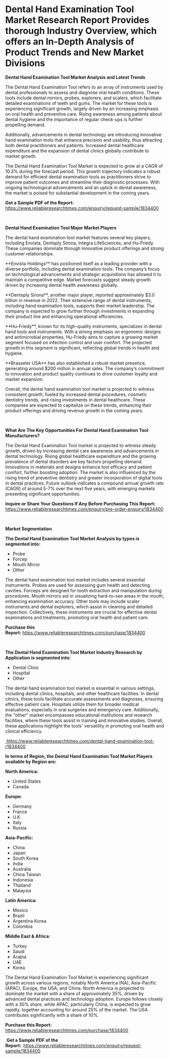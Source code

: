 <p><h1>Dental Hand Examination Tool Market Research Report Provides thorough Industry Overview, which offers an In-Depth Analysis of Product Trends and New Market Divisions</h1></p><p><strong>Dental Hand Examination Tool Market Analysis and Latest Trends</strong></p>
<p><p>The Dental Hand Examination Tool refers to an array of instruments used by dental professionals to assess and diagnose oral health conditions. These tools include dental mirrors, probes, explorers, and scalers, which facilitate detailed examinations of teeth and gums. The market for these tools is experiencing significant growth, largely driven by an increasing emphasis on oral health and preventive care. Rising awareness among patients about dental hygiene and the importance of regular check-ups is further propelling demand.</p><p>Additionally, advancements in dental technology are introducing innovative hand examination tools that enhance precision and usability, thus attracting both dental practitioners and patients. Increased dental healthcare expenditure and the expansion of dental clinics globally contribute to market growth. </p><p>The Dental Hand Examination Tool Market is expected to grow at a CAGR of 10.3% during the forecast period. This growth trajectory indicates a robust demand for efficient dental examination tools as practitioners strive to improve patient outcomes and streamline their diagnostic processes. With ongoing technological advancements and an uptick in dental awareness, the market is poised for substantial development in the coming years.</p></p>
<p><strong>Get a Sample PDF of the Report:&nbsp;</strong> <a href="https://www.reliableresearchtimes.com/enquiry/request-sample/1834400?utm_campaign=2627&utm_medium=2&utm_source=Github&utm_content=ia&utm_term=14042025&utm_id=dental-hand-examination-tool">https://www.reliableresearchtimes.com/enquiry/request-sample/1834400</a></p>
<p>&nbsp;</p>
<p><strong>Dental Hand Examination Tool Major Market Players</strong></p>
<p><p>The dental hand examination tool market features several key players, including Envista, Dentsply Sirona, Integra LifeSciences, and Hu-Friedy. These companies dominate through innovative product offerings and strong customer relationships. </p><p>**Envista Holdings** has positioned itself as a leading provider with a diverse portfolio, including dental examination tools. The company’s focus on technological advancements and strategic acquisitions has allowed it to maintain a competitive edge. Market forecasts suggest steady growth driven by increasing dental health awareness globally.</p><p>**Dentsply Sirona**, another major player, reported approximately $3.0 billion in revenue in 2022. Their extensive range of dental instruments, including hand examination tools, supports their market leadership. The company is expected to grow further through investments in expanding their product line and enhancing operational efficiencies.</p><p>**Hu-Friedy**, known for its high-quality instruments, specializes in dental hand tools and instruments. With a strong emphasis on ergonomic designs and antimicrobial properties, Hu-Friedy aims to capture a growing market segment focused on infection control and user comfort. The projected growth in this segment is significant, reflecting global trends in health and hygiene.</p><p>**Brasseler USA** has also established a robust market presence, generating around $200 million in annual sales. The company’s commitment to innovation and product quality continues to drive customer loyalty and market expansion.</p><p>Overall, the dental hand examination tool market is projected to witness consistent growth, fueled by increased dental procedures, cosmetic dentistry trends, and rising investments in dental healthcare. These companies are expected to capitalize on these trends, enhancing their product offerings and driving revenue growth in the coming years.</p></p>
<p>&nbsp;</p>
<p><strong>What Are The Key Opportunities For Dental Hand Examination Tool Manufacturers?</strong></p>
<p><p>The Dental Hand Examination Tool market is projected to witness steady growth, driven by increasing dental care awareness and advancements in dental technology. Rising global healthcare expenditure and the growing prevalence of dental disorders are key factors propelling demand. Innovations in materials and designs enhance tool efficacy and patient comfort, further boosting adoption. The market is also influenced by the rising trend of preventive dentistry and greater incorporation of digital tools in dental practices. Future outlook indicates a compound annual growth rate (CAGR) of around 5-7% over the next five years, with emerging markets presenting significant opportunities.</p></p>
<p><strong>Inquire or Share Your Questions If Any Before Purchasing This Report:</strong> <a href="https://www.reliableresearchtimes.com/enquiry/pre-order-enquiry/1834400?utm_campaign=2627&utm_medium=2&utm_source=Github&utm_content=ia&utm_term=14042025&utm_id=dental-hand-examination-tool">https://www.reliableresearchtimes.com/enquiry/pre-order-enquiry/1834400</a></p>
<p>&nbsp;</p>
<p><strong>Market Segmentation</strong></p>
<p><strong>The Dental Hand Examination Tool Market Analysis by types is segmented into:</strong></p>
<p><ul><li>Probe</li><li>Forcep</li><li>Mouth Mirror</li><li>Other</li></ul></p>
<p><p>The dental hand examination tool market includes several essential instruments. Probes are used for assessing gum health and detecting cavities. Forceps are designed for tooth extraction and manipulation during procedures. Mouth mirrors aid in visualizing hard-to-see areas in the mouth, enhancing examination accuracy. Other tools may include scaler instruments and dental explorers, which assist in cleaning and detailed inspection. Collectively, these instruments are crucial for effective dental examinations and treatments, promoting oral health and patient care.</p></p>
<p><strong>Purchase this Report:&nbsp;</strong><a href="https://www.reliableresearchtimes.com/purchase/1834400?utm_campaign=2627&utm_medium=2&utm_source=Github&utm_content=ia&utm_term=14042025&utm_id=dental-hand-examination-tool">https://www.reliableresearchtimes.com/purchase/1834400</a></p>
<p>&nbsp;</p>
<p><strong>The Dental Hand Examination Tool Market Industry Research by Application is segmented into:</strong></p>
<p><ul><li>Dental Clinic</li><li>Hospital</li><li>Other</li></ul></p>
<p><p>The dental hand examination tool market is essential in various settings, including dental clinics, hospitals, and other healthcare facilities. In dental clinics, these tools facilitate accurate assessments and diagnoses, ensuring effective patient care. Hospitals utilize them for broader medical evaluations, especially in oral surgeries and emergency care. Additionally, the "other" market encompasses educational institutions and research facilities, where these tools assist in training and innovative studies. Overall, these applications highlight the tools' versatility in promoting oral health and clinical efficiency.</p></p>
<p><a href="https://www.reliableresearchtimes.com/dental-hand-examination-tool-r1834400?utm_campaign=2627&utm_medium=2&utm_source=Github&utm_content=ia&utm_term=14042025&utm_id=dental-hand-examination-tool">&nbsp;https://www.reliableresearchtimes.com/dental-hand-examination-tool-r1834400</a></p>
<p><strong>In terms of Region, the Dental Hand Examination Tool Market Players available by Region are:</strong></p>
<p>
    <p> <strong> North America: </strong>
        <ul>
            <li>United States</li>
            <li>Canada</li>
        </ul>
        </p> 
    <p> <strong> Europe: </strong>
        <ul>
            <li>Germany</li>
            <li>France</li>
            <li>U.K.</li>
            <li>Italy</li>
            <li>Russia</li>
        </ul>
        </p> 
    <p> <strong> Asia-Pacific: </strong>
        <ul>
            <li>China</li>
            <li>Japan</li>
            <li>South Korea</li>
            <li>India</li>
            <li>Australia</li>
            <li>China Taiwan</li>
            <li>Indonesia</li>
            <li>Thailand</li>
            <li>Malaysia</li>
        </ul>
        </p> 
    <p> <strong> Latin America: </strong>
        <ul>
            <li>Mexico</li>
            <li>Brazil</li>
            <li>Argentina Korea</li>
            <li>Colombia</li>
        </ul>
        </p> 
    <p> <strong> Middle East & Africa: </strong>
        <ul>
            <li>Turkey</li>
            <li>Saudi</li>
            <li>Arabia</li>
            <li>UAE</li>
            <li>Korea</li>
        </ul>
    </p>
    </p>
<p><p>The Dental Hand Examination Tool Market is experiencing significant growth across various regions, notably North America (NA), Asia-Pacific (APAC), Europe, the USA, and China. North America is projected to dominate the market with a share of approximately 35%, driven by advanced dental practices and technology adoption. Europe follows closely with a 30% share, while APAC, particularly China, is expected to grow rapidly, together accounting for around 25% of the market. The USA contributes significantly with a share of 10%.</p></p>
<p><strong>Purchase this Report: </strong><a href="https://www.reliableresearchtimes.com/purchase/1834400?utm_campaign=2627&utm_medium=2&utm_source=Github&utm_content=ia&utm_term=14042025&utm_id=dental-hand-examination-tool">https://www.reliableresearchtimes.com/purchase/1834400</a></p>
<p>&nbsp;<strong>Get a Sample PDF of the Report:&nbsp;&nbsp;</strong><a href="https://www.reliableresearchtimes.com/enquiry/request-sample/1834400?utm_campaign=2627&utm_medium=2&utm_source=Github&utm_content=ia&utm_term=14042025&utm_id=dental-hand-examination-tool">https://www.reliableresearchtimes.com/enquiry/request-sample/1834400</a></p>
<p><strong></strong></p>
<p><p></p><p></p><p></p></p>